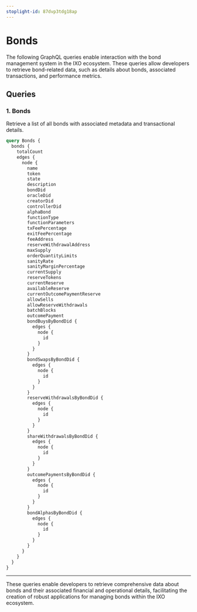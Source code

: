 ```yaml
---
stoplight-id: 87dvp3tdg18ap
---
```


# Bonds

The following GraphQL queries enable interaction with the bond management system in the IXO ecosystem. These queries allow developers to retrieve bond-related data, such as details about bonds, associated transactions, and performance metrics.

## Queries

### 1. **Bonds**
Retrieve a list of all bonds with associated metadata and transactional details.

```graphql
query Bonds {
  bonds {
    totalCount
    edges {
      node {
        name
        token
        state
        description
        bondDid
        oracleDid
        creatorDid
        controllerDid
        alphaBond
        functionType
        functionParameters
        txFeePercentage
        exitFeePercentage
        feeAddress
        reserveWithdrawalAddress
        maxSupply
        orderQuantityLimits
        sanityRate
        sanityMarginPercentage
        currentSupply
        reserveTokens
        currentReserve
        availableReserve
        currentOutcomePaymentReserve
        allowSells
        allowReserveWithdrawals
        batchBlocks
        outcomePayment
        bondBuysByBondDid {
          edges {
            node {
              id
            }
          }
        }
        bondSwapsByBondDid {
          edges {
            node {
              id
            }
          }
        }
        reserveWithdrawalsByBondDid {
          edges {
            node {
              id
            }
          }
        }
        shareWithdrawalsByBondDid {
          edges {
            node {
              id
            }
          }
        }
        outcomePaymentsByBondDid {
          edges {
            node {
              id
            }
          }
        }
        bondAlphasByBondDid {
          edges {
            node {
              id
            }
          }
        }
      }
    }
  }
}
```

---

These queries enable developers to retrieve comprehensive data about bonds and their associated financial and operational details, facilitating the creation of robust applications for managing bonds within the IXO ecosystem.

